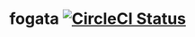 # fogata [![CircleCI Status](https://circleci.com/gh/andressrg/fogata.svg?style=shield&circle-token=:circle-token)](https://circleci.com/gh/andressrg/fogata)
